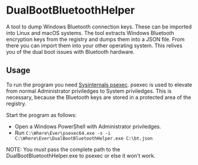 # DualBootBluetoothHelper

A tool to dump Windows Bluetooth connection keys. These can be imported into Linux and macOS systems.
The tool extracts Windows Bluetooth encryption keys from the registry and dumps them into a JSON file. From there you can import them into your other operating system. This relives you of the dual boot issues with Bluetooth hardware.

## Usage

To run the program you need [Sysinternals psexec](https://learn.microsoft.com/en-us/sysinternals/downloads/psexec). psexec is used to elevate from normal Administrator priviledges to System priviledges. This is necessary, because the Bluetooth keys are stored in a protected area of the registry.

Start the program as follows:

- Open a Windows PowerShell with Administrator priviledges.
- Run `C:\Where\Ever\psexec64.exe -s -i C:\Where\Ever\DualBootBluetoothHelper.exe C:\bt.json`

NOTE: You *must* pass the complete path to the DualBootBluetoothHelper.exe to psexec or else it won't work.
